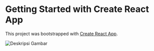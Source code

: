 # Getting Started with Create React App

This project was bootstrapped with [Create React App](https://github.com/facebook/create-react-app).

![Deskripsi Gambar](/images/logo.png)
